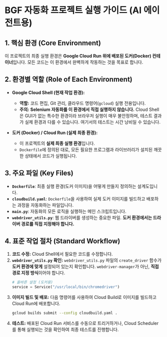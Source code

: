 # BGF 자동화 프로젝트 실행 가이드 (AI 에이전트용)

## 1. 핵심 환경 (Core Environment)

이 프로젝트의 최종 실행 환경은 **Google Cloud Run 위에 배포된 도커(Docker) 컨테이너**입니다.
모든 코드는 이 환경에서 완벽하게 작동하는 것을 목표로 합니다.

## 2. 환경별 역할 (Role of Each Environment)

- **Google Cloud Shell (현재 작업 환경):**
  - **역할:** 코드 편집, Git 관리, 클라우드 명령어(`gcloud`) 실행 전용입니다.
  - **주의:** **Selenium 자동화를 이 환경에서 직접 실행하지 않습니다.** Cloud Shell은 GUI가 없는 특수한 환경이라 브라우저 실행이 매우 불안정하며, 테스트 결과가 실제 환경과 다를 수 있습니다. 여기서의 테스트는 시간 낭비일 수 있습니다.

- **도커 (Docker) / Cloud Run (실제 최종 환경):**
  - 이 프로젝트의 **실제 최종 실행 환경**입니다.
  - `Dockerfile`에 정의된 대로, 모든 필요한 프로그램과 라이브러리가 설치된 깨끗한 상태에서 코드가 실행됩니다.

## 3. 주요 파일 (Key Files)

- **`Dockerfile`**: 최종 실행 환경(도커 이미지)을 어떻게 만들지 정의하는 설계도입니다.
- **`cloudbuild.yaml`**: `Dockerfile`을 사용하여 실제 도커 이미지를 빌드하고 배포하는 과정을 자동화하는 파일입니다.
- **`main.py`**: 자동화의 모든 로직을 실행하는 메인 스크립트입니다.
- **`webdriver_utils.py`**: 웹 드라이버를 생성하는 중요한 파일. **도커 환경에서는 드라이버 경로를 직접 지정해야 합니다.**

## 4. 표준 작업 절차 (Standard Workflow)

1.  **코드 수정:** Cloud Shell에서 필요한 코드를 수정합니다.
2.  **`webdriver_utils.py` 확인:** `webdriver_utils.py` 파일의 `create_driver` 함수가 **도커 환경에 맞게** 설정되어 있는지 확인합니다. `webdriver-manager`가 아닌, **직접 경로 지정 방식**이어야 합니다.
    ```python
    # 올바른 설정 (도커용)
    service = Service("/usr/local/bin/chromedriver")
    ```
3.  **이미지 빌드 및 배포:** 다음 명령어를 사용하여 Cloud Build로 이미지를 빌드하고 Cloud Run에 배포합니다.
    ```bash
    gcloud builds submit --config cloudbuild.yaml .
    ```
4.  **테스트:** 배포된 Cloud Run 서비스를 수동으로 트리거하거나, Cloud Scheduler를 통해 실행되는 것을 확인하여 최종 테스트를 진행합니다.
